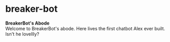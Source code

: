 # breaker-bot
<b>BreakerBot's Abode</b><br>
Welcome to BreakerBot's abode. Here lives the first chatbot Alex ever built. Isn't he lovellly?
